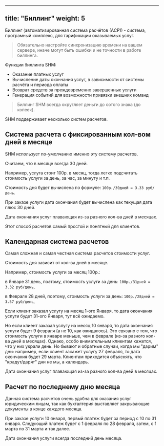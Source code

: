 
---
title: "Биллинг"
weight: 5
---

Биллинг (автоматизированная система расчётов (АСР)) - система, програмный комплекс, для тарификации оказываемых услуг.

> Обязательно настройте синхронизацию времени на вашем сервере, иначе могут быть ошибки и не точности в работе биллинга.

Функции биллинга SHM:
- Оказание платных услуг
- Вычисление даты окончания услуг, в зависимости от системы расчёта и периода оплаты
- Возврат средств за преждевременно завершенные услуги
- Генерация событий для возможности привязки внешних команд

> Биллинг SHM всегда округляет деньги до сотого знака (до копеек).


SHM поддерживает несколько систем расчетов.

## Система расчета с фиксированным кол-вом дней в месяце

SHM использует по-умолчанию именно эту систему расчетов.

Считаем, что в месяце всегда 30 дней.

Например, услуга стоит 100р. в месяц, тогда легко подсчитать стоимость услуги за день, за час, за минуту и т.п.

Стоимость дня будет вычислена по формуле: `100р./30дней = 3.33 руб/день`.

При заказе услуги дата окончания будет вычислена как текущая дата плюс 30 дней.

Дата окончания услуг плавающая из-за разного кол-ва дней в месяцах.

Этот способ расчетов самый простой и понятный для клиентов.

## Календарная система расчетов

Самая сложная и самая честная система расчетов стоимости услуг.

Стоимость дня зависит от кол-ва дней в месяце.

Например, стоимость услуги за месяц 100р.:

в Январе 31 день, поэтому, стоимость услуги за день: `100р./31дней = 3.32 руб/день`,

в Феврале 28 дней, поэтому, стоимость услуги за день: `100р./28дней = 3.57 руб/день`,

Если клиент заказал услугу на месяц 1-ого Января, то дата окончания услуги будет 31-ого Января, тут всё ожидаемо.

Но если клиент заказал услугу на месяц 10 января, то дата окончания услуги будет 9 февраля (а не 10, как ожидалось).
Это связано с тем, что стоимость услуги в январе меньше, чем в феврале (из-за разного кол-ва дней в месяцах).
Однако, особо внимательным клиентам кажется, что у них украли день. Но бывают и обратные случаи, когда мы "дарим" дни:
например, если клиент закажет услугу 27 февраля, то дата окончания будет 29 марта. Клиентам приходится объяснять, что "крадут/дарят" дни
не мы, а календарь.


Дата окончания услуг плавающая из-за разного кол-ва дней в месяцах.

## Расчет по последнему дню месяца

Данная система расчетов очень удобна для оказания услуг юридическим лицам,
так как бухгалтерия выставляет закрывающие документы в конце каждого месяца.

При заказе услуги 10 января, первый платеж будет за период с 10 по 31 января.
Следующий платеж будет с 1 февраля по 28 февраля, затем, с 1 марта по 31 марта и так далее.

Дата окончания услуги всегда последний день месяца.


